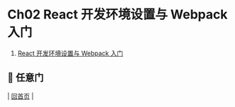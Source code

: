 # Ch02 React 开发环境设置与 Webpack 入门

1. [React 开发环境设置与 Webpack 入门](https://github.com/blueflylin/reactjs101/blob/master/Ch02/webpack-dev-enviroment.md)

## :door: 任意门
| [回首页](https://github.com/blueflylin/reactjs101) |
